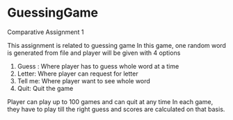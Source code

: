 # GuessingGame
Comparative Assignment 1

This assignment is related to guessing game
In this game, one random word is generated from file 
and player will be given with 4 options
1) Guess : Where player has to guess whole word at a time
2) Letter: Where player can request for letter
3) Tell me: Where player want to see whole word
4) Quit: Quit the game

Player can play up to 100 games and can quit at any time
In each game, they have to play till the right guess and scores are calculated 
on that basis.



